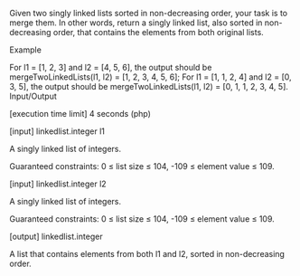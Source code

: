 Given two singly linked lists sorted in non-decreasing order, your task is to merge them. In other words, return a singly linked list, also sorted in non-decreasing order, that contains the elements from both original lists.

Example

For l1 = [1, 2, 3] and l2 = [4, 5, 6], the output should be
mergeTwoLinkedLists(l1, l2) = [1, 2, 3, 4, 5, 6];
For l1 = [1, 1, 2, 4] and l2 = [0, 3, 5], the output should be
mergeTwoLinkedLists(l1, l2) = [0, 1, 1, 2, 3, 4, 5].
Input/Output

[execution time limit] 4 seconds (php)

[input] linkedlist.integer l1

A singly linked list of integers.

Guaranteed constraints:
0 ≤ list size ≤ 104,
-109 ≤ element value ≤ 109.

[input] linkedlist.integer l2

A singly linked list of integers.

Guaranteed constraints:
0 ≤ list size ≤ 104,
-109 ≤ element value ≤ 109.

[output] linkedlist.integer

A list that contains elements from both l1 and l2, sorted in non-decreasing order.
